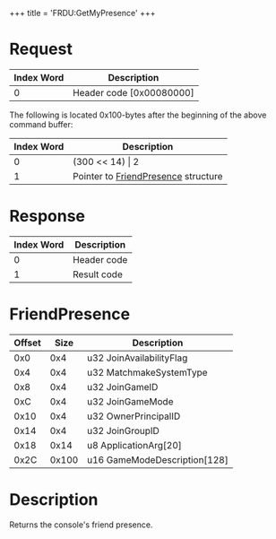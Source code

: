+++
title = 'FRDU:GetMyPresence'
+++

# Request

| Index Word | Description                |
|------------|----------------------------|
| 0          | Header code \[0x00080000\] |

The following is located 0x100-bytes after the beginning of the above command buffer:

| Index Word | Description                                                                         |
|------------|-------------------------------------------------------------------------------------|
| 0          | (300 \<\< 14) \| 2                                                                  |
| 1          | Pointer to [FriendPresence](FRDU:GetMyPresence#friendpresence "wikilink") structure |

# Response

| Index Word | Description |
|------------|-------------|
| 0          | Header code |
| 1          | Result code |

# FriendPresence

| Offset | Size  | Description                    |
|--------|-------|--------------------------------|
| 0x0    | 0x4   | u32 JoinAvailabilityFlag       |
| 0x4    | 0x4   | u32 MatchmakeSystemType        |
| 0x8    | 0x4   | u32 JoinGameID                 |
| 0xC    | 0x4   | u32 JoinGameMode               |
| 0x10   | 0x4   | u32 OwnerPrincipalID           |
| 0x14   | 0x4   | u32 JoinGroupID                |
| 0x18   | 0x14  | u8 ApplicationArg\[20\]        |
| 0x2C   | 0x100 | u16 GameModeDescription\[128\] |

# Description

Returns the console's friend presence.
